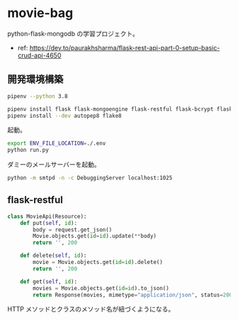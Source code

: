 # movie-bag

python-flask-mongodb の学習プロジェクト。

- ref: https://dev.to/paurakhsharma/flask-rest-api-part-0-setup-basic-crud-api-4650

## 開発環境構築

``` bash
pipenv --python 3.8

pipenv install flask flask-mongoengine flask-restful flask-bcrypt flask-jwt-extended flask-mail
pipenv install --dev autopep8 flake8
```

起動。

``` bash
export ENV_FILE_LOCATION=./.env
python run.py
```

ダミーのメールサーバーを起動。

``` bash
python -m smtpd -n -c DebuggingServer localhost:1025
```

## flask-restful

``` python
class MovieApi(Resource):
    def put(self, id):
        body = request.get_json()
        Movie.objects.get(id=id).update(**body)
        return '', 200

    def delete(self, id):
        movie = Movie.objects.get(id=id).delete()
        return '', 200

    def get(self, id):
        movies = Movie.objects.get(id=id).to_json()
        return Response(movies, mimetype="application/json", status=200)
```

HTTP メソッドとクラスのメソッド名が紐づくようになる。
